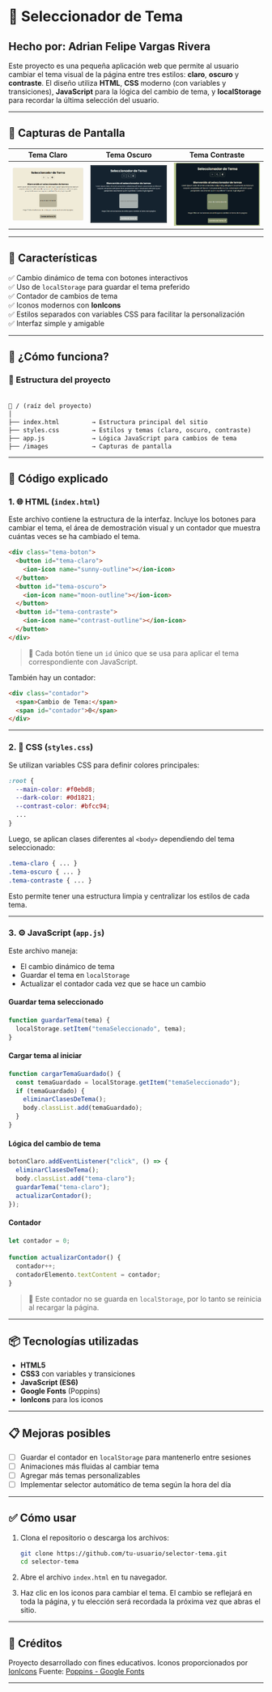 # 🎨 Seleccionador de Tema
## Hecho por: **Adrian Felipe Vargas Rivera**
Este proyecto es una pequeña aplicación web que permite al usuario cambiar el tema visual de la página entre tres estilos: **claro**, **oscuro** y **contraste**. El diseño utiliza **HTML**, **CSS** moderno (con variables y transiciones), **JavaScript** para la lógica del cambio de tema, y **localStorage** para recordar la última selección del usuario.

---

## 📸 Capturas de Pantalla

| Tema Claro | Tema Oscuro | Tema Contraste |
|------------|-------------|----------------|
| ![Tema Claro](./images/modo-claro.png) | ![Tema Oscuro](./images/modo-coscuro.png) | ![Tema Contraste](./images/modo-contraste.png) |

---

## 🚀 Características

✅ Cambio dinámico de tema con botones interactivos  
✅ Uso de `localStorage` para guardar el tema preferido  
✅ Contador de cambios de tema  
✅ Iconos modernos con **IonIcons**  
✅ Estilos separados con variables CSS para facilitar la personalización  
✅ Interfaz simple y amigable

---

## 🧠 ¿Cómo funciona?

### 📁 Estructura del proyecto

```

📁 / (raíz del proyecto)
│
├── index.html         → Estructura principal del sitio
├── styles.css         → Estilos y temas (claro, oscuro, contraste)
├── app.js             → Lógica JavaScript para cambios de tema
├── /images            → Capturas de pantalla

````

---

## 🧱 Código explicado

### 1. 🌐 HTML (`index.html`)

Este archivo contiene la estructura de la interfaz. Incluye los botones para cambiar el tema, el área de demostración visual y un contador que muestra cuántas veces se ha cambiado el tema.

```html
<div class="tema-boton">
  <button id="tema-claro">
    <ion-icon name="sunny-outline"></ion-icon>
  </button>
  <button id="tema-oscuro">
    <ion-icon name="moon-outline"></ion-icon>
  </button>
  <button id="tema-contraste">
    <ion-icon name="contrast-outline"></ion-icon>
  </button>
</div>
````

> 📌 Cada botón tiene un `id` único que se usa para aplicar el tema correspondiente con JavaScript.

También hay un contador:

```html
<div class="contador">
  <span>Cambio de Tema:</span>
  <span id="contador">0</span>
</div>
```

---

### 2. 🎨 CSS (`styles.css`)

Se utilizan variables CSS para definir colores principales:

```css
:root {
  --main-color: #f0ebd8;
  --dark-color: #0d1821;
  --contrast-color: #bfcc94;
  ...
}
```

Luego, se aplican clases diferentes al `<body>` dependiendo del tema seleccionado:

```css
.tema-claro { ... }
.tema-oscuro { ... }
.tema-contraste { ... }
```

Esto permite tener una estructura limpia y centralizar los estilos de cada tema.

---

### 3. ⚙️ JavaScript (`app.js`)

Este archivo maneja:

* El cambio dinámico de tema
* Guardar el tema en `localStorage`
* Actualizar el contador cada vez que se hace un cambio

#### Guardar tema seleccionado

```javascript
function guardarTema(tema) {
  localStorage.setItem("temaSeleccionado", tema);
}
```

#### Cargar tema al iniciar

```javascript
function cargarTemaGuardado() {
  const temaGuardado = localStorage.getItem("temaSeleccionado");
  if (temaGuardado) {
    eliminarClasesDeTema();
    body.classList.add(temaGuardado);
  }
}
```

#### Lógica del cambio de tema

```javascript
botonClaro.addEventListener("click", () => {
  eliminarClasesDeTema();
  body.classList.add("tema-claro");
  guardarTema("tema-claro");
  actualizarContador();
});
```

#### Contador

```javascript
let contador = 0;

function actualizarContador() {
  contador++;
  contadorElemento.textContent = contador;
}
```

> 🎯 Este contador no se guarda en `localStorage`, por lo tanto se reinicia al recargar la página.

---

## 📦 Tecnologías utilizadas

* **HTML5**
* **CSS3** con variables y transiciones
* **JavaScript (ES6)**
* **Google Fonts** (Poppins)
* **IonIcons** para los iconos

---

## 📋 Mejoras posibles

* [ ] Guardar el contador en `localStorage` para mantenerlo entre sesiones
* [ ] Animaciones más fluidas al cambiar tema
* [ ] Agregar más temas personalizables
* [ ] Implementar selector automático de tema según la hora del día

---

## ✅ Cómo usar

1. Clona el repositorio o descarga los archivos:

   ```bash
   git clone https://github.com/tu-usuario/selector-tema.git
   cd selector-tema
   ```

2. Abre el archivo `index.html` en tu navegador.

3. Haz clic en los iconos para cambiar el tema. El cambio se reflejará en toda la página, y tu elección será recordada la próxima vez que abras el sitio.

---

## 🙌 Créditos

Proyecto desarrollado con fines educativos.
Iconos proporcionados por [IonIcons](https://ionic.io/ionicons)
Fuente: [Poppins - Google Fonts](https://fonts.google.com/specimen/Poppins)

---


